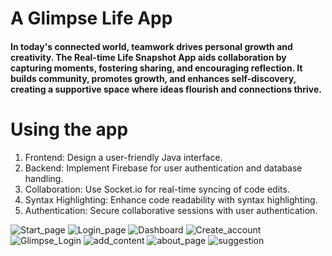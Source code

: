 <h1>A Glimpse Life App</h1>
<h4>In today's connected world, teamwork drives personal growth and creativity. The Real-time Life Snapshot App aids collaboration by capturing moments, fostering sharing, and encouraging reflection. It builds community, promotes growth, and enhances self-discovery, creating a supportive space where ideas flourish and connections thrive.</h4>
<h1>Using the app</h1>
<ol>
  <li>Frontend: Design a user-friendly Java interface.</li>
  <li>Backend: Implement Firebase for user authentication and database handling.</li>
  <li>Collaboration: Use Socket.io for real-time syncing of code edits.</li>
  <li>Syntax Highlighting: Enhance code readability with syntax highlighting.</li>
  <li>Authentication: Secure collaborative sessions with user authentication.</li>
</ol>

![Start_page](https://github.com/Bittu-kumar2003/A_Glimpse_Life_App/assets/109884531/16df7a9a-00c8-417e-9dff-d94735893d1a)
![Login_page](https://github.com/Bittu-kumar2003/A_Glimpse_Life_App/assets/109884531/236dbcc8-fa40-4f94-8cee-02a3b4a7a07c)
![Dashboard](https://github.com/Bittu-kumar2003/A_Glimpse_Life_App/assets/109884531/b0f6e8d0-754b-48bf-bba3-03cb9b75507b)
![Create_account](https://github.com/Bittu-kumar2003/A_Glimpse_Life_App/assets/109884531/71325861-f1b3-4140-b51c-5677c0a64f68)
![Glimpse_Login](https://github.com/Bittu-kumar2003/A_Glimpse_Life_App/assets/109884531/b28f2218-f722-4e3a-a782-d496449937c6)
![add_content](https://github.com/Bittu-kumar2003/A_Glimpse_Life_App/assets/109884531/1f8b04dc-8755-4fbb-b43d-d548db0f18e4)
![about_page](https://github.com/Bittu-kumar2003/A_Glimpse_Life_App/assets/109884531/8313bd76-663a-4744-997e-c55ca3a636a0)
![suggestion](https://github.com/Bittu-kumar2003/A_Glimpse_Life_App/assets/109884531/9cbc30d7-b22c-4dcf-b475-12ef8c72efaf)

